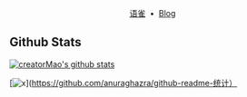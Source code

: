 <p align='center'>
    <a target='_blank' href='https://www.yuque.com/5zhimao?tab=books'>语雀</a>
    &nbsp;•&nbsp;
    <a target='_blank' href='https://www.yuque.com/5zhimao?tab=books'>Blog</a>
</p>

## Github Stats
[![creatorMao's github stats](https://github-readme-stats.vercel.app/api?username=creatorMao&show_icons=true)](https://github.com/anuraghazra/github-readme-stats)

[![x](https://github-readme-stats.vercel.app/api/top-langs/?username=creatorMao&layout=compact)](https://github.com/anuraghazra/github-readme-统计）
